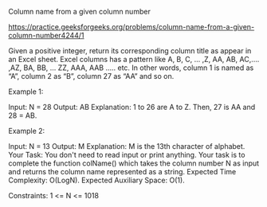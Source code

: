 Column name from a given column number


https://practice.geeksforgeeks.org/problems/column-name-from-a-given-column-number4244/1



Given a positive integer, return its corresponding column title as appear in an Excel sheet.
Excel columns has a pattern like A, B, C, … ,Z, AA, AB, AC,…. ,AZ, BA, BB, … ZZ, AAA, AAB ….. etc. In other words, column 1 is named as “A”, column 2 as “B”, column 27 as “AA” and so on.

Example 1:

Input:
N = 28
Output: AB
Explanation: 1 to 26 are A to Z.
Then, 27 is AA and 28 = AB.

Example 2:

Input: 
N = 13
Output: M
Explanation: M is the 13th character of
alphabet.
Your Task:
You don't need to read input or print anything. Your task is to complete the function colName() which takes the column number N as input and returns the column name represented as a string.
Expected Time Complexity: O(LogN).
Expected Auxiliary Space: O(1).

Constraints:
1 <= N <= 1018
